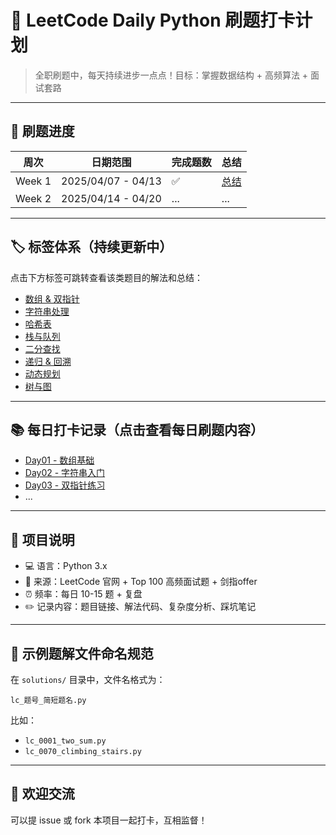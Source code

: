 
# 🧠 LeetCode Daily Python 刷题打卡计划

> 全职刷题中，每天持续进步一点点！目标：掌握数据结构 + 高频算法 + 面试套路

---

## 📅 刷题进度

| 周次 | 日期范围       | 完成题数 | 总结 |
|------|----------------|----------|------|
| Week 1 | 2025/04/07 - 04/13 |  ✅ | [总结](./logs/week1.md) |
| Week 2 | 2025/04/14 - 04/20 | ... | ... |

---

## 🏷 标签体系（持续更新中）

点击下方标签可跳转查看该类题目的解法和总结：

- [数组 & 双指针](./tags/数组Array.md)
- [字符串处理](./tags/string.md)
- [哈希表](./tags/hash.md)
- [栈与队列](./tags/stack_queue.md)
- [二分查找](./tags/binary_search.md)
- [递归 & 回溯](./tags/backtrack.md)
- [动态规划](./tags/dp.md)
- [树与图](./tags/tree_graph.md)

---

## 📚 每日打卡记录（点击查看每日刷题内容）

- [Day01 - 数组基础](./logs/day01.md)
- [Day02 - 字符串入门](./logs/day02.md)
- [Day03 - 双指针练习](./logs/day03.md)
- ...

---

## 📌 项目说明

- 💻 语言：Python 3.x
- 📘 来源：LeetCode 官网 + Top 100 高频面试题 + 剑指offer
- ⏰ 频率：每日 10-15 题 + 复盘
- ✏️ 记录内容：题目链接、解法代码、复杂度分析、踩坑笔记

---

## 🧱 示例题解文件命名规范

在 `solutions/` 目录中，文件名格式为：

```
lc_题号_简短题名.py
```

比如：

- `lc_0001_two_sum.py`
- `lc_0070_climbing_stairs.py`

---

## 🙌 欢迎交流

可以提 issue 或 fork 本项目一起打卡，互相监督！
